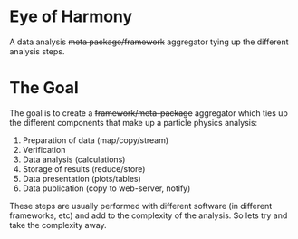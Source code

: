 Eye of Harmony
==============

A data analysis ~~meta package/framework~~ aggregator tying up the different analysis steps.

The Goal
==============
The goal is to create a ~~framework/meta-package~~ aggregator which ties up the different components 
that make up a particle physics analysis:

1. Preparation of data (map/copy/stream)
2. Verification
3. Data analysis (calculations)
4. Storage of results (reduce/store)
5. Data presentation (plots/tables)
6. Data publication (copy to web-server, notify)

These steps are usually performed with different software (in different frameworks, etc) 
and add to the complexity of the analysis. So lets try and take the complexity away.
